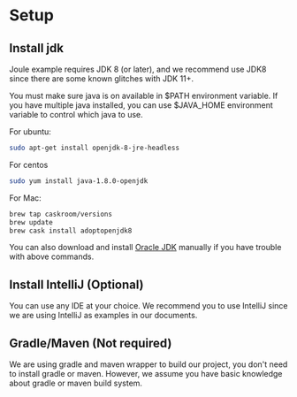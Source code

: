 Setup
=====

## Install jdk

Joule example requires JDK 8 (or later), and we recommend use JDK8 since there are some known glitches with JDK 11+.

You must make sure java is on available in $PATH environment variable. If you have multiple java installed,
you can use $JAVA_HOME environment variable to control which java to use.

For ubuntu:
```bash
sudo apt-get install openjdk-8-jre-headless
```

For centos
```bash
sudo yum install java-1.8.0-openjdk
```

For Mac:
```bash
brew tap caskroom/versions
brew update
brew cask install adoptopenjdk8
```

You can also download and install [Oracle JDK](https://www.oracle.com/technetwork/java/javase/overview/index.html)
manually if you have trouble with above commands.

## Install IntelliJ (Optional)

You can use any IDE at your choice. We recommend you to use IntelliJ since we are using IntelliJ as examples in our documents.

## Gradle/Maven (Not required)

We are using gradle and maven wrapper to build our project, you don't need to install gradle or maven.
However, we assume you have basic knowledge about gradle or maven build system.
